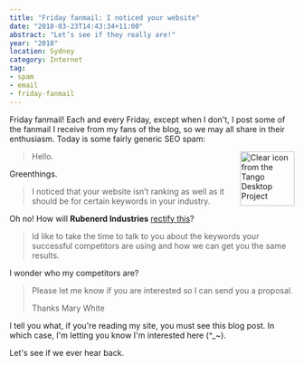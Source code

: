 ```yaml
---
title: "Friday fanmail: I noticed your website"
date: "2018-03-23T14:43:34+11:00"
abstract: "Let’s see if they really are!"
year: "2018"
location: Sydney
category: Internet
tag:
- spam
- email
- friday-fanmail
---
```

Friday fanmail! Each and every Friday, except when I don't, I post some of the fanmail I receive from my fans of the blog, so we may all share in their enthusiasm. Today is some fairly generic SEO spam:

<p><img src="https://rubenerd.com/files/stock/tango-mail-mark-junk.svg" alt="Clear icon from the Tango Desktop Project" style="width:96px; height:96px; float:right; margin:0 0 1em 2em" /></p>

> Hello. 

Greenthings.

> I noticed that your website isn’t ranking as well as it should be for certain keywords in your industry. 

Oh no! How will **Rubenerd Industries** [rectify this]?

> Id like to take the time to talk to you about the keywords your successful competitors are using and how we can get you the same results. 

I wonder who my competitors are?

> Please let me know if you are interested so I can send you a proposal. 
> 
> Thanks Mary White

I tell you what, if you're reading my site, you must see this blog post. In which case, I'm letting you know I'm interested here (^_\~).

Let's see if we ever hear back.

[rectify this]: https://www.youtube.com/watch?v=sI5Ftm1-jik "ElectroBOOM: Making a full bridge rectifier"

